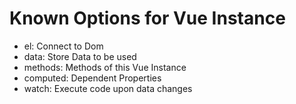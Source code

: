 # Known Options for Vue Instance

- el: Connect to Dom
- data: Store Data to be used
- methods: Methods of this Vue Instance
- computed: Dependent Properties
- watch: Execute code upon data changes